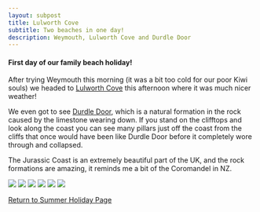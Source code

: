 ```yaml
---
layout: subpost
title: Lulworth Cove
subtitle: Two beaches in one day!
description: Weymouth, Lulworth Cove and Durdle Door
---
```


<h4>First day of our family beach holiday!</h4>

After trying Weymouth this morning (it was a bit too cold for our poor Kiwi souls) we headed to <a target="_blank" href="https://www.visit-dorset.com/things-to-do/lulworth-cove-p807263">Lulworth Cove</a> this afternoon where it was much nicer weather! 

We even got to see <a target="_blank" href="https://www.visit-dorset.com/things-to-do/durdle-door-p1262763">Durdle Door</a>, which is a natural formation in the rock caused by the limestone wearing down. If you stand on the clifftops and look along the coast you can see many pillars just off the coast from the cliffs that once would have been like Durdle Door before it completely wore through and collapsed.

The Jurassic Coast is an extremely beautiful part of the UK, and the rock formations are amazing, it reminds me a bit of the Coromandel in NZ.

<img src="https://adventuresofthetravellingtwins.com/Photos/2013-08-26-LulworthCove/day11-min.JPG" class="image1">
<img src="https://adventuresofthetravellingtwins.com/Photos/2013-08-26-LulworthCove/day12-min.JPG" class="image1">
<img src="https://adventuresofthetravellingtwins.com/Photos/2013-08-26-LulworthCove/day13-min.JPG" class="image1">
<img src="https://adventuresofthetravellingtwins.com/Photos/2013-08-26-LulworthCove/day14-min.JPG" class="image1">
<img src="https://adventuresofthetravellingtwins.com/Photos/2013-08-26-LulworthCove/day15-min.JPG" class="image1">
<img src="https://adventuresofthetravellingtwins.com/Photos/2013-08-26-LulworthCove/day16-min.JPG" class="image1">

<a href="https://adventuresofthetravellingtwins.com/2013/08/24/familysummerholiday/">Return to Summer Holiday Page</a>
